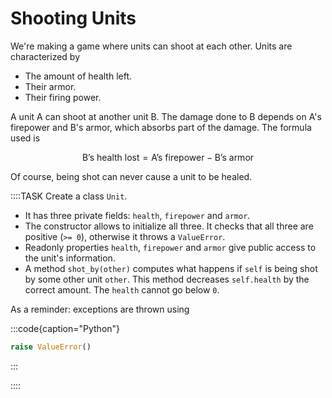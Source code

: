 # Shooting Units

We're making a game where units can shoot at each other.
Units are characterized by

* The amount of health left.
* Their armor.
* Their firing power.

A unit A can shoot at another unit B.
The damage done to B depends on A's firepower and B's armor, which absorbs part of the damage.
The formula used is

$$
    \textrm{B's health lost} = \textrm{A's firepower} - \textrm{B's armor}
$$

Of course, being shot can never cause a unit to be healed.

::::TASK
Create a class `Unit`.

* It has three private fields: `health`, `firepower` and `armor`.
* The constructor allows to initialize all three.
  It checks that all three are positive (`>= 0`), otherwise it throws a `ValueError`.
* Readonly properties `health`, `firepower` and `armor` give public access to the unit's information.
* A method `shot_by(other)` computes what happens if `self` is being shot by some other unit `other`.
  This method decreases `self.health` by the correct amount.
  The `health` cannot go below `0`.

As a reminder: exceptions are thrown using

:::code{caption="Python"}

```python
raise ValueError()
```

:::

::::
